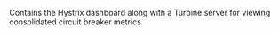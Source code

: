 Contains the Hystrix dashboard along with a Turbine server for viewing consolidated circuit breaker metrics
